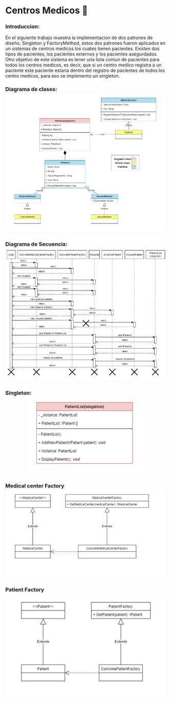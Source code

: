 # Centros Medicos 🏥

### Introduccion:
En el siguiente trabajo muestra la implementacion de dos patrones de diseño, Singleton y FactoryMethod, estos dos patrones fueron aplicados en un sistemas de centros medicos los cuates tienen pacientes. Existen dos tipos de pacientes, los pacientes externos y los pacientes asegurdados. Otro objetivo de este sistema es tener una lista comun de pacientes para todos los centros medicos, es decir, que si un centro medico registra a un paciente este paciente estaria dentro del registro de pacientes de todos los centro medicos, para eso se implemento un singleton.
### Diagrama de clases:<div style="text-align:center"><img src="https://github.com/DussanFreire/Hospital/blob/main/Diagrama%20de%20clases.png" /></div>
### Diagrama de Secuencia:<div style="text-align:center"><img src="https://github.com/DussanFreire/Hospital/blob/main/SequenceDiadram.png" /></div>
### Singleton:<div style="text-align:center"><img src="https://github.com/DussanFreire/Hospital/blob/main/Singleton.png" /></div>
### Medical center Factory<div style="text-align:center"><img src="https://github.com/DussanFreire/Hospital/blob/main/MedicalCenterFactory.png" /></div>
### Patient Factory<div style="text-align:center"><img src="https://github.com/DussanFreire/Hospital/blob/main/PatientFactory.png" /></div>
